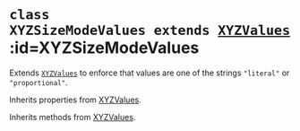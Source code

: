 
# <code>class <b>XYZSizeModeValues</b> extends [XYZValues](XYZValues.md)</code> :id=XYZSizeModeValues

Extends [`XYZValues`](./XYZValues) to enforce that
values are one of the strings `"literal"` or `"proportional"`.



Inherits properties from [XYZValues](XYZValues.md).





Inherits methods from [XYZValues](XYZValues.md).


        